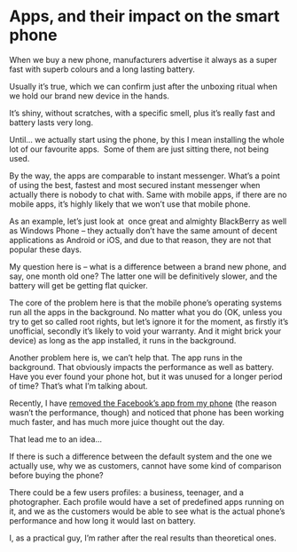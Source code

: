 # Apps, and their impact on the smart phone

When we buy a new phone, manufacturers advertise it always as a super fast with superb colours and a long lasting battery.

Usually it&#8217;s true, which we can confirm just after the unboxing ritual when we hold our brand new device in the hands.

It&#8217;s shiny, without scratches, with a specific smell, plus it&#8217;s really fast and battery lasts very long.

Until&#8230; we actually start using the phone, by this I mean installing the whole lot of our favourite apps.  Some of them are just sitting there, not being used.

By the way, the apps are comparable to instant messenger. What&#8217;s a point of using the best, fastest and most secured instant messenger when actually there is nobody to chat with. Same with mobile apps, if there are no mobile apps, it&#8217;s highly likely that we won&#8217;t use that mobile phone.

As an example, let&#8217;s just look at  once great and almighty BlackBerry as well as Windows Phone &#8211; they actually don&#8217;t have the same amount of decent applications as Android or iOS, and due to that reason, they are not that popular these days.

My question here is &#8211; what is a difference between a brand new phone, and say, one month old one? The latter one will be definitively slower, and the battery will get be getting flat quicker.

The core of the problem here is that the mobile phone&#8217;s operating systems run all the apps in the background. No matter what you do (OK, unless you try to get so called root rights, but let&#8217;s ignore it for the moment, as firstly it&#8217;s unofficial, secondly it&#8217;s likely to void your warranty. And it might brick your device) as long as the app installed, it runs in the background.

Another problem here is, we can&#8217;t help that. The app runs in the background. That obviously impacts the performance as well as battery. Have you ever found your phone hot, but it was unused for a longer period of time? That&#8217;s what I&#8217;m talking about.

Recently, I have <a href="https://kamilpro.com/overloaded/" target="_blank">removed the Facebook&#8217;s app from my phone</a> (the reason wasn&#8217;t the performance, though) and noticed that phone has been working much faster, and has much more juice thought out the day.

That lead me to an idea&#8230;

If there is such a difference between the default system and the one we actually use, why we as customers, cannot have some kind of comparison before buying the phone?

There could be a few users profiles: a business, teenager, and a photographer. Each profile would have a set of predefined apps running on it, and we as the customers would be able to see what is the actual phone&#8217;s performance and how long it would last on battery.

I, as a practical guy, I&#8217;m rather after the real results than theoretical ones.

